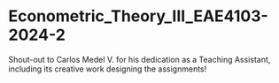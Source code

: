# Econometric_Theory_III_EAE4103-2024-2

Shout-out to Carlos Medel V. for his dedication as a Teaching Assistant, including its creative work designing the assignments!

